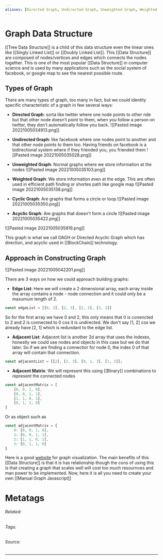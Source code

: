 ```yaml
---
aliases: [Directed Graph, Undirected Graph, Unweighted Graph, Weighted Graph, Cyclic Graph, Acyclice Graph]
---
```

# Graph Data Structure
[[Tree Data Structure]] is a child of this data structure even  the linear ones like [[Singly Linked List]] or [[Doubly Linked List]]. This [[Data Structure]] are composed of nodes/vertices and edges which connects the nodes together. This is one of the most popular [[Data Structure]] in computer science and is used by many applications such as the social system of facebook, or google map to see the nearest possible route. 

## Types of Graph

There are many types of graph, too many in fact, but we could identity specific characteristic of a graph in few several ways:
- **Directed Graph**: sorta like twitter where one node points to other nde but that other node doesn't point to them, when you follow a person on twitter, they don't automatically follow you back. 
![[Pasted image 20221005034913.png]]

- **Undirected Graph**: like facebook where one nodes point to another and that other node points to them too. Having friends on facebook is a bidirectional system where if they friended you, you friended them
![[Pasted image 20221005035028.png]]

- **Unweighted Graph**: Normal graphs where we store information at the nodes
![[Pasted image 20221005035103.png]]

- **Weighted Graph**: We store information even at the edge. This are often used in efficient path finding or shortes path like google map
![[Pasted image 20221005035138.png]]

- **Cyclic Graph**: Are graphs that forms a circle or loop.![[Pasted image 20221005035350.png]]
- **Acyclic Graph**: Are graphs that doesn't form a circle
![[Pasted image 20221005035422.png]]

![[Pasted image 20221005035819.png]]

This graph is what we call DAGH or Directed Acyclic Graph which has direction, and acyclic used in [[BlockChain]] technology. 

## Approach in Constructing Graph

![[Pasted image 20221005042201.png]]

There are 3 ways on how we could approach building graphs:
- **Edge List**: Here we will create a 2 dimensional array, each array inside the array contains a node - node connection and it could only be a maxumum length of 2.  
```js
const edgeList = [[0, 2], [2, 3], [2, 1], [3, 1]]
```

So for the first array we have 0 and 2, this only means that 0 is conencted to 2 and 2 is connected to 0 cos it is undirected. We don't say \[1, 2] cos we already have \[2, 1] which is redundant to the edge list. 

- **Adjacent List**: Adjacent list is another 2d array that uses the indexes, honestly we could use nodes and objects in this case but we do that later. So if we are finding a connectior for node 0, the index 0 of that array will contain that connection. 
```js
const adjacentList = [[2], [2, 3], [0, 1, 3], [1, 2]];
```

- **Adjacent Matrix**: We will represent this using [[Binary]] combinations to represent the connected nodes
```js
const adjacentMatrix = [
	[0, 0, 1, 0],
	[0, 0, 1, 1],
	[1, 1, 0, 1],
	[0, 1, 1, 0]
]
```

Or as object such as
```js
const adjacentMatrix = {
	0: [0, 0, 1, 0],
	1: [0, 0, 1, 1],
	2: [1, 1, 0, 1],
	3: [0, 1, 1, 0]
}
```

Here is a good [website](https://visualgo.net/en/graphds) for graph visualization.
The main benefits of this [[Data Structure]] is that it is has relationship though the cons of using this is that  creating a graph that scales well will cost too much resournces and man power to be implemented. 
Now, here it is all you need to create your own [[Manual Graph Javascript]]

# Metatags
###### Related: 
###### Tags: 
###### Source: 

---